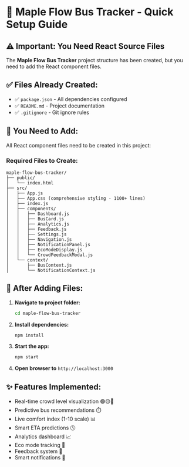 # 🚌 Maple Flow Bus Tracker - Quick Setup Guide

## ⚠️ Important: You Need React Source Files

The **Maple Flow Bus Tracker** project structure has been created, but you need to add the React component files.

## ✅ Files Already Created:
- ✅ `package.json` - All dependencies configured
- ✅ `README.md` - Project documentation  
- ✅ `.gitignore` - Git ignore rules

## 📝 You Need to Add:
All React component files need to be created in this project:

### Required Files to Create:

```
maple-flow-bus-tracker/
├── public/
│   └── index.html
├── src/
│   ├── App.js
│   ├── App.css (comprehensive styling - 1100+ lines)
│   ├── index.js
│   ├── components/
│   │   ├── Dashboard.js
│   │   ├── BusCard.js
│   │   ├── Analytics.js
│   │   ├── Feedback.js
│   │   ├── Settings.js
│   │   ├── Navigation.js
│   │   ├── NotificationPanel.js
│   │   ├── EcoModeDisplay.js
│   │   └── CrowdFeedbackModal.js
│   └── context/
│       ├── BusContext.js
│       └── NotificationContext.js
```

## 🚀 After Adding Files:

1. **Navigate to project folder:**
   ```bash
   cd maple-flow-bus-tracker
   ```

2. **Install dependencies:**
   ```bash
   npm install
   ```

3. **Start the app:**
   ```bash
   npm start
   ```

4. **Open browser to** `http://localhost:3000`

## ✨ Features Implemented:
- Real-time crowd level visualization 🟢🟡🔴
- Predictive bus recommendations ⏱️
- Live comfort index (1-10 scale) 📊
- Smart ETA predictions 🕓
- Analytics dashboard 📈
- Eco mode tracking 🌱
- Feedback system 💬
- Smart notifications 🔔




